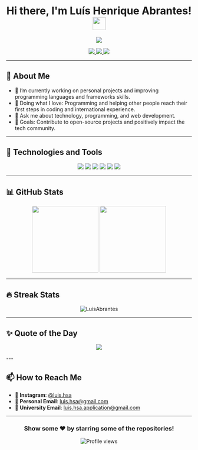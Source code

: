 <!-- Header with a waving hand GIF -->
<h1 align="center">
  Hi there, I'm Luís Henrique Abrantes! <img src="https://media.giphy.com/media/hvRJCLFzcasrR4ia7z/giphy.gif" width="35px">
</h1>

<!-- Animated typing text -->
<p align="center">
  <img src="https://readme-typing-svg.herokuapp.com/?color=%2336BCF7&size=25&center=true&vCenter=true&width=600&lines=Welcome%20to%20my%20GitHub%20Profile!;I%27m%20a%20Software%20Developer%2E;Passionate%20about%20Technology%20and%20Innovation%2E"/>
</p>

<!-- Social media badges -->
<p align="center">
  <a href="https://instagram.com/luis.hsa">
    <img src="https://img.shields.io/badge/Instagram-E4405F?style=flat-square&logo=instagram&logoColor=white" />
  </a>
  <a href="mailto:luis.hsa@gmail.com">
    <img src="https://img.shields.io/badge/Personal_Email-D14836?style=flat-square&logo=gmail&logoColor=white" />
  </a>
  <a href="mailto:luis.hsa.application@gmail.com">
    <img src="https://img.shields.io/badge/University_Email-0078D4?style=flat-square&logo=microsoft-outlook&logoColor=white" />
  </a>
</p>

---

## 🌟 About Me

- 🔭 I’m currently working on personal projects and improving programming languages and frameworks skills.
- 🌱 Doing what I love: Programming and helping other people reach their first steps in coding and international experience.
- 💬 Ask me about technology, programming, and web development.
- 🎯 Goals: Contribute to open-source projects and positively impact the tech community.

---

## 🚀 Technologies and Tools

<p align="center">
  <!-- Languages -->
  <img src="https://img.shields.io/badge/Python-3776AB?style=flat-square&logo=python&logoColor=white" />
  <img src="https://img.shields.io/badge/JavaScript-F7DF1E?style=flat-square&logo=javascript&logoColor=black" />
  <img src="https://img.shields.io/badge/HTML5-E34F26?style=flat-square&logo=html5&logoColor=white" />
  <img src="https://img.shields.io/badge/CSS3-1572B6?style=flat-square&logo=css3&logoColor=white" />
  <!-- Tools -->
  <img src="https://img.shields.io/badge/Git-F05032?style=flat-square&logo=git&logoColor=white" />
  <img src="https://img.shields.io/badge/GitHub-181717?style=flat-square&logo=github&logoColor=white" />
</p>

---

## 📊 GitHub Stats

<p align="center">
  <img height="180em" src="https://github-readme-stats.vercel.app/api?username=LuisAbrantes&show_icons=true&theme=algolia&include_all_commits=true&count_private=true"/>
  <img height="180em" src="https://github-readme-stats.vercel.app/api/top-langs/?username=LuisAbrantes&layout=compact&langs_count=7&theme=algolia"/>
</p>

---

## 🔥 Streak Stats

<p align="center">
  <img src="https://github-readme-streak-stats.herokuapp.com/?user=LuisAbrantes&theme=algolia" alt="LuisAbrantes" />
</p>

---

## ✨ Quote of the Day

<p align="center">
  <img src="https://quotes-github-readme.vercel.app/api?quote=Let+no+one+despise+you+for+your+youth,+but+set+the+believers+an+example+in+speech,+in+conduct,+in+love,+in+faith,+in+purity.&author=1+Timothy+4%3A12&theme=algolia"/>
</p>
---

## 📫 How to Reach Me

- 📸 **Instagram**: [@luis.hsa](https://instagram.com/luis.hsa)
- 📧 **Personal Email**: [luis.hsa@gmail.com](mailto:luis.hsa@gmail.com)
- 🏫 **University Email**: [luis.hsa.application@gmail.com](mailto:luis.hsa.application@gmail.com)

---

<div align="center">

### Show some ❤️ by starring some of the repositories!

![Profile views](https://komarev.com/ghpvc/?username=LuisAbrantes&color=blue&style=flat-square)

</div>
